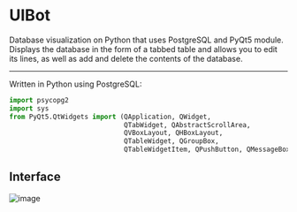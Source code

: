 # UIBot

Database visualization on Python that uses PostgreSQL and PyQt5 module. Displays the database in the form of a tabbed table and allows you to edit its lines, as well as add and delete the contents of the database.
___
Written in Python using PostgreSQL:
```python
import psycopg2
import sys
from PyQt5.QtWidgets import (QApplication, QWidget,
                             QTabWidget, QAbstractScrollArea,
                             QVBoxLayout, QHBoxLayout,
                             QTableWidget, QGroupBox,
                             QTableWidgetItem, QPushButton, QMessageBox)
```
## Interface
![image](https://sun9-64.userapi.com/impg/CfRtp_N9VezW-6W2EQ4vXjECAKYOxn_tuVwiKQ/CS2EhqLJSXU.jpg?size=804x546&quality=96&sign=edc59fea5ed1fa1e7b1181861d7dcaec&type=album)
